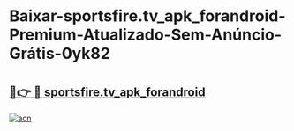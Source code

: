 # Baixar-sportsfire.tv_apk_forandroid-Premium-Atualizado-Sem-Anúncio-Grátis-0yk82

# <h2><a href="https://10q5nx.esa.edu.pl?src=sportsfire.tv_apk_forandroid&ref=0yk82">🔗👉 🔴 sportsfire.tv_apk_forandroid</a></h2>

[![acn](https://github.com/user-attachments/assets/0f9c940e-d8b0-45ae-aac7-cd30a18b3e1c)](https://10q5nx.esa.edu.pl?src=sportsfire.tv_apk_forandroid&ref=0yk82)

